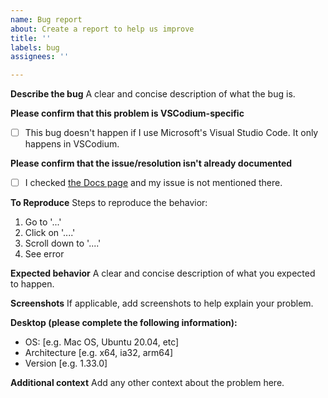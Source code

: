 ```yaml
---
name: Bug report
about: Create a report to help us improve
title: ''
labels: bug
assignees: ''

---
```


**Describe the bug**
A clear and concise description of what the bug is.

**Please confirm that this problem is VSCodium-specific**
- [ ] This bug doesn't happen if I use Microsoft's Visual Studio Code. It only happens in VSCodium.

**Please confirm that the issue/resolution isn't already documented**
- [ ] I checked [the Docs page](https://github.com/VSCodium/vscodium/blob/master/DOCS.md) and my issue is not mentioned there.

**To Reproduce**
Steps to reproduce the behavior:
1. Go to '...'
2. Click on '....'
3. Scroll down to '....'
4. See error

**Expected behavior**
A clear and concise description of what you expected to happen.

**Screenshots**
If applicable, add screenshots to help explain your problem.

**Desktop (please complete the following information):**
 - OS: [e.g. Mac OS, Ubuntu 20.04, etc]
 - Architecture [e.g. x64, ia32, arm64]
 - Version [e.g. 1.33.0]

**Additional context**
Add any other context about the problem here.
